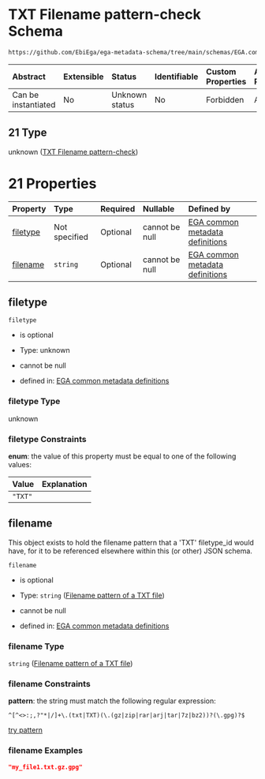 # TXT Filename pattern-check Schema

```txt
https://github.com/EbiEga/ega-metadata-schema/tree/main/schemas/EGA.common-definitions.json#/definitions/filename-filetype-pattern-check/anyOf/21
```



| Abstract            | Extensible | Status         | Identifiable | Custom Properties | Additional Properties | Access Restrictions | Defined In                                                                                           |
| :------------------ | :--------- | :------------- | :----------- | :---------------- | :-------------------- | :------------------ | :--------------------------------------------------------------------------------------------------- |
| Can be instantiated | No         | Unknown status | No           | Forbidden         | Allowed               | none                | [EGA.common-definitions.json\*](../../../schemas/EGA.common-definitions.json "open original schema") |

## 21 Type

unknown ([TXT Filename pattern-check](ega-12-definitions-check-filetype-checks-based-on-its-filename-anyof-txt-filename-pattern-check.md))

# 21 Properties

| Property              | Type          | Required | Nullable       | Defined by                                                                                                                                                                                                                                                                                                                        |
| :-------------------- | :------------ | :------- | :------------- | :-------------------------------------------------------------------------------------------------------------------------------------------------------------------------------------------------------------------------------------------------------------------------------------------------------------------------------- |
| [filetype](#filetype) | Not specified | Optional | cannot be null | [EGA common metadata definitions](ega-12-definitions-check-filetype-checks-based-on-its-filename-anyof-txt-filename-pattern-check-properties-filetype.md "https://github.com/EbiEga/ega-metadata-schema/tree/main/schemas/EGA.common-definitions.json#/definitions/filename-filetype-pattern-check/anyOf/21/properties/filetype") |
| [filename](#filename) | `string`      | Optional | cannot be null | [EGA common metadata definitions](ega-12-definitions-filename-pattern-of-a-txt-file.md "https://github.com/EbiEga/ega-metadata-schema/tree/main/schemas/EGA.common-definitions.json#/definitions/filename-filetype-pattern-check/anyOf/21/properties/filename")                                                                   |

## filetype



`filetype`

*   is optional

*   Type: unknown

*   cannot be null

*   defined in: [EGA common metadata definitions](ega-12-definitions-check-filetype-checks-based-on-its-filename-anyof-txt-filename-pattern-check-properties-filetype.md "https://github.com/EbiEga/ega-metadata-schema/tree/main/schemas/EGA.common-definitions.json#/definitions/filename-filetype-pattern-check/anyOf/21/properties/filetype")

### filetype Type

unknown

### filetype Constraints

**enum**: the value of this property must be equal to one of the following values:

| Value   | Explanation |
| :------ | :---------- |
| `"TXT"` |             |

## filename

This object exists to hold the filename pattern that a 'TXT' filetype\_id would have, for it to be referenced elsewhere within this (or other) JSON schema.

`filename`

*   is optional

*   Type: `string` ([Filename pattern of a TXT file](ega-12-definitions-filename-pattern-of-a-txt-file.md))

*   cannot be null

*   defined in: [EGA common metadata definitions](ega-12-definitions-filename-pattern-of-a-txt-file.md "https://github.com/EbiEga/ega-metadata-schema/tree/main/schemas/EGA.common-definitions.json#/definitions/filename-filetype-pattern-check/anyOf/21/properties/filename")

### filename Type

`string` ([Filename pattern of a TXT file](ega-12-definitions-filename-pattern-of-a-txt-file.md))

### filename Constraints

**pattern**: the string must match the following regular expression:&#x20;

```regexp
^[^<>:;,?"*|/]+\.(txt|TXT)(\.(gz|zip|rar|arj|tar|7z|bz2))?(\.gpg)?$
```

[try pattern](https://regexr.com/?expression=%5E%5B%5E%3C%3E%3A%3B%2C%3F%22*%7C%2F%5D%2B%5C.\(txt%7CTXT\)\(%5C.\(gz%7Czip%7Crar%7Carj%7Ctar%7C7z%7Cbz2\)\)%3F\(%5C.gpg\)%3F%24 "try regular expression with regexr.com")

### filename Examples

```json
"my_file1.txt.gz.gpg"
```
